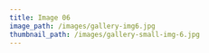 ```yaml
---
title: Image 06
image_path: /images/gallery-img6.jpg
thumbnail_path: /images/gallery-small-img-6.jpg
---
```

